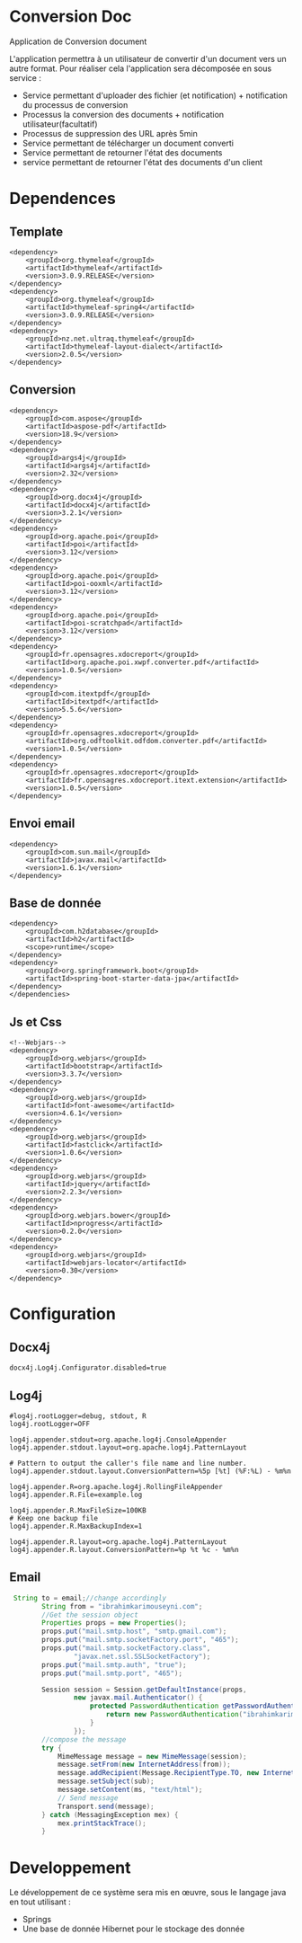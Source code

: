 # Conversion Doc
Application de Conversion document

L'application permettra à un utilisateur de convertir d'un document vers un autre format.
Pour réaliser cela l'application sera décomposée en sous service :
- Service permettant d'uploader des fichier (et notification) + notification du processus de conversion
- Processus la conversion des documents + notification utilisateur(facultatif)
- Processus de suppression des URL après 5min
- Service permettant de télécharger un document converti
- Service permettant de retourner l'état des documents
- service permettant de retourner l'état des documents d'un client

# Dependences
## Template
    
```
<dependency>
    <groupId>org.thymeleaf</groupId>
    <artifactId>thymeleaf</artifactId>
    <version>3.0.9.RELEASE</version>
</dependency>
<dependency>
    <groupId>org.thymeleaf</groupId>
    <artifactId>thymeleaf-spring4</artifactId>
    <version>3.0.9.RELEASE</version>
</dependency>
<dependency>
    <groupId>nz.net.ultraq.thymeleaf</groupId>
    <artifactId>thymeleaf-layout-dialect</artifactId>
    <version>2.0.5</version>
</dependency>
```
## Conversion
```
<dependency>
    <groupId>com.aspose</groupId>
    <artifactId>aspose-pdf</artifactId>
    <version>18.9</version>
</dependency>
<dependency>
    <groupId>args4j</groupId>
    <artifactId>args4j</artifactId>
    <version>2.32</version>
</dependency>
<dependency>
    <groupId>org.docx4j</groupId>
    <artifactId>docx4j</artifactId>
    <version>3.2.1</version>
</dependency>
<dependency>
    <groupId>org.apache.poi</groupId>
    <artifactId>poi</artifactId>
    <version>3.12</version>
</dependency>
<dependency>
    <groupId>org.apache.poi</groupId>
    <artifactId>poi-ooxml</artifactId>
    <version>3.12</version>
</dependency>
<dependency>
    <groupId>org.apache.poi</groupId>
    <artifactId>poi-scratchpad</artifactId>
    <version>3.12</version>
</dependency>
<dependency>
    <groupId>fr.opensagres.xdocreport</groupId>
    <artifactId>org.apache.poi.xwpf.converter.pdf</artifactId>
    <version>1.0.5</version>
</dependency>
<dependency>
    <groupId>com.itextpdf</groupId>
    <artifactId>itextpdf</artifactId>
    <version>5.5.6</version>
</dependency>
<dependency>
    <groupId>fr.opensagres.xdocreport</groupId>
    <artifactId>org.odftoolkit.odfdom.converter.pdf</artifactId>
    <version>1.0.5</version>
</dependency>
<dependency>
    <groupId>fr.opensagres.xdocreport</groupId>
    <artifactId>fr.opensagres.xdocreport.itext.extension</artifactId>
    <version>1.0.5</version>
</dependency>
```
## Envoi email
```
<dependency>
    <groupId>com.sun.mail</groupId>
    <artifactId>javax.mail</artifactId>
    <version>1.6.1</version>
</dependency>
```
## Base de donnée
```
<dependency>
    <groupId>com.h2database</groupId>
    <artifactId>h2</artifactId>
    <scope>runtime</scope>
</dependency>
<dependency>
    <groupId>org.springframework.boot</groupId>
    <artifactId>spring-boot-starter-data-jpa</artifactId>
</dependency>
</dependencies>
```
## Js et Css 
```
<!--Webjars-->
<dependency>
    <groupId>org.webjars</groupId>
    <artifactId>bootstrap</artifactId>
    <version>3.3.7</version>
</dependency>
<dependency>
    <groupId>org.webjars</groupId>
    <artifactId>font-awesome</artifactId>
    <version>4.6.1</version>
</dependency>
<dependency>
    <groupId>org.webjars</groupId>
    <artifactId>fastclick</artifactId>
    <version>1.0.6</version>
</dependency>
<dependency>
    <groupId>org.webjars</groupId>
    <artifactId>jquery</artifactId>
    <version>2.2.3</version>
</dependency>
<dependency>
    <groupId>org.webjars.bower</groupId>
    <artifactId>nprogress</artifactId>
    <version>0.2.0</version>
</dependency>
<dependency>
    <groupId>org.webjars</groupId>
    <artifactId>webjars-locator</artifactId>
    <version>0.30</version>
</dependency>        
```       
# Configuration
## Docx4j
```properties
docx4j.Log4j.Configurator.disabled=true
```
## Log4j
```properties
#log4j.rootLogger=debug, stdout, R
log4j.rootLogger=OFF

log4j.appender.stdout=org.apache.log4j.ConsoleAppender
log4j.appender.stdout.layout=org.apache.log4j.PatternLayout

# Pattern to output the caller's file name and line number.
log4j.appender.stdout.layout.ConversionPattern=%5p [%t] (%F:%L) - %m%n

log4j.appender.R=org.apache.log4j.RollingFileAppender
log4j.appender.R.File=example.log

log4j.appender.R.MaxFileSize=100KB
# Keep one backup file
log4j.appender.R.MaxBackupIndex=1

log4j.appender.R.layout=org.apache.log4j.PatternLayout
log4j.appender.R.layout.ConversionPattern=%p %t %c - %m%n
```
## Email
``` java
 String to = email;//change accordingly
        String from = "ibrahimkarimouseyni.com";
        //Get the session object
        Properties props = new Properties();
        props.put("mail.smtp.host", "smtp.gmail.com");
        props.put("mail.smtp.socketFactory.port", "465");
        props.put("mail.smtp.socketFactory.class",
                "javax.net.ssl.SSLSocketFactory");
        props.put("mail.smtp.auth", "true");
        props.put("mail.smtp.port", "465");

        Session session = Session.getDefaultInstance(props,
                new javax.mail.Authenticator() {
                    protected PasswordAuthentication getPasswordAuthentication() {
                        return new PasswordAuthentication("ibrahimkarimouseyniEmail", "password");
                    }
                });
        //compose the message
        try {
            MimeMessage message = new MimeMessage(session);
            message.setFrom(new InternetAddress(from));
            message.addRecipient(Message.RecipientType.TO, new InternetAddress(to));
            message.setSubject(sub);
            message.setContent(ms, "text/html");
            // Send message
            Transport.send(message);
        } catch (MessagingException mex) {
            mex.printStackTrace();
        }
```
# Developpement
Le développement de ce système sera mis en œuvre, sous le langage java en tout utilisant :
- Springs
- Une base de donnée Hibernet pour le stockage des donnée


